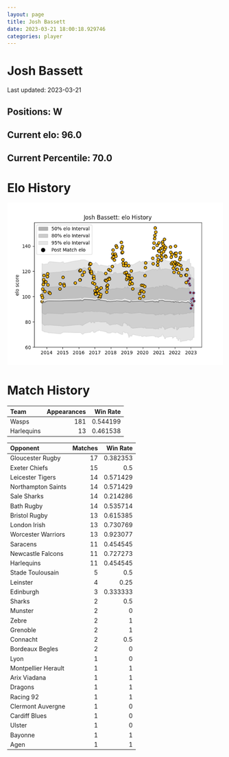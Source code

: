 ```yaml
---  
layout: page  
title: Josh Bassett  
date: 2023-03-21 18:00:18.929746  
categories: player  
---
```

# Josh Bassett


Last updated: 2023-03-21
## Positions: W

## Current elo: 96.0

## Current Percentile: 70.0

# Elo History


![elo history](history_JoshBassett.png)
# Match History


| Team       |   Appearances |   Win Rate |
|:-----------|--------------:|-----------:|
| Wasps      |           181 |   0.544199 |
| Harlequins |            13 |   0.461538 |

| Opponent            |   Matches |   Win Rate |
|:--------------------|----------:|-----------:|
| Gloucester Rugby    |        17 |   0.382353 |
| Exeter Chiefs       |        15 |   0.5      |
| Leicester Tigers    |        14 |   0.571429 |
| Northampton Saints  |        14 |   0.571429 |
| Sale Sharks         |        14 |   0.214286 |
| Bath Rugby          |        14 |   0.535714 |
| Bristol Rugby       |        13 |   0.615385 |
| London Irish        |        13 |   0.730769 |
| Worcester Warriors  |        13 |   0.923077 |
| Saracens            |        11 |   0.454545 |
| Newcastle Falcons   |        11 |   0.727273 |
| Harlequins          |        11 |   0.454545 |
| Stade Toulousain    |         5 |   0.5      |
| Leinster            |         4 |   0.25     |
| Edinburgh           |         3 |   0.333333 |
| Sharks              |         2 |   0.5      |
| Munster             |         2 |   0        |
| Zebre               |         2 |   1        |
| Grenoble            |         2 |   1        |
| Connacht            |         2 |   0.5      |
| Bordeaux Begles     |         2 |   0        |
| Lyon                |         1 |   0        |
| Montpellier Herault |         1 |   1        |
| Arix Viadana        |         1 |   1        |
| Dragons             |         1 |   1        |
| Racing 92           |         1 |   1        |
| Clermont Auvergne   |         1 |   0        |
| Cardiff Blues       |         1 |   0        |
| Ulster              |         1 |   0        |
| Bayonne             |         1 |   1        |
| Agen                |         1 |   1        |